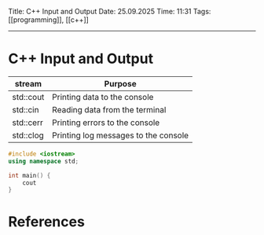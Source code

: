 Title: C++ Input and Output
Date: 25.09.2025
Time: 11:31
Tags: [[programming]], [[c++]]

---
# C++ Input and Output

| stream    | Purpose                              |
| --------- | ------------------------------------ |
| std::cout | Printing data to the console         |
| std::cin  | Reading data from the terminal       |
| std::cerr | Printing errors to the console       |
| std::clog | Printing log messages to the console |

```c++
#include <iostream>
using namespace std;

int main() {
	cout
}
```

# References